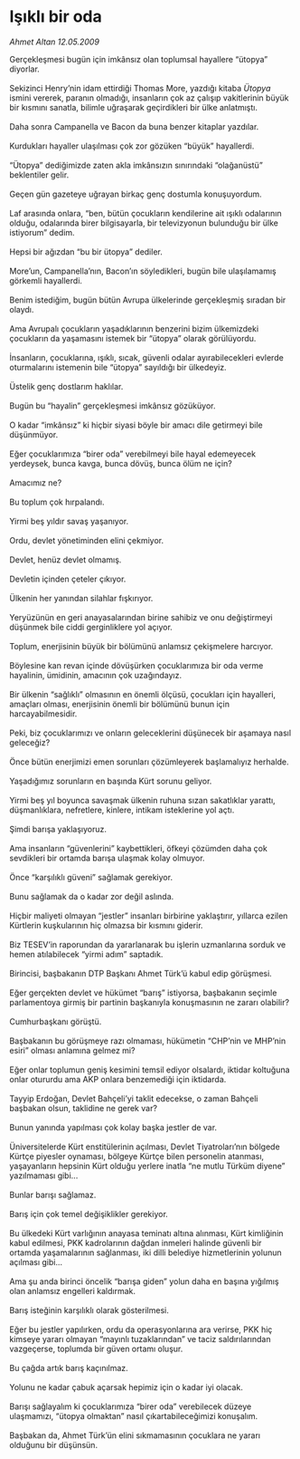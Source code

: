 # Işıklı bir oda

*Ahmet Altan 12.05.2009*

<div class="taraf_structure_2col_1zq">
<div class="margen_n">



 <p>Gerçekleşmesi bugün için imkânsız olan toplumsal hayallere “ütopya” diyorlar. <br/><br/>Sekizinci Henry’nin idam ettirdiği Thomas More, yazdığı kitaba <i>Ütopya</i> ismini vererek, paranın olmadığı, insanların çok az çalışıp vakitlerinin büyük bir kısmını sanatla, bilimle uğraşarak geçirdikleri bir ülke anlatmıştı. <br/><br/>Daha sonra Campanella ve Bacon da buna benzer kitaplar yazdılar. <br/><br/>Kurdukları hayaller ulaşılması çok zor gözüken “büyük” hayallerdi. <br/><br/>“Ütopya” dediğimizde zaten akla imkânsızın sınırındaki “olağanüstü” beklentiler gelir. <br/><br/>Geçen gün gazeteye uğrayan birkaç genç dostumla konuşuyordum. <br/><br/>Laf arasında onlara, “ben, bütün çocukların kendilerine ait ışıklı odalarının olduğu, odalarında birer bilgisayarla, bir televizyonun bulunduğu bir ülke istiyorum” dedim. <br/><br/>Hepsi bir ağızdan “bu bir ütopya” dediler. <br/><br/>More’un, Campanella’nın, Bacon’ın söyledikleri, bugün bile ulaşılamamış görkemli hayallerdi. <br/><br/>Benim istediğim, bugün bütün Avrupa ülkelerinde gerçekleşmiş sıradan bir olaydı. <br/><br/>Ama Avrupalı çocukların yaşadıklarının benzerini bizim ülkemizdeki çocukların da yaşamasını istemek bir “ütopya” olarak görülüyordu. <br/><br/>İnsanların, çocuklarına, ışıklı, sıcak, güvenli odalar ayırabilecekleri evlerde oturmalarını istemenin bile “ütopya” sayıldığı bir ülkedeyiz. <br/><br/>Üstelik genç dostlarım haklılar. <br/><br/>Bugün bu “hayalin” gerçekleşmesi imkânsız gözüküyor. <br/><br/>O kadar “imkânsız” ki hiçbir siyasi böyle bir amacı dile getirmeyi bile düşünmüyor. <br/><br/>Eğer çocuklarımıza “birer oda” verebilmeyi bile hayal edemeyecek yerdeysek, bunca kavga, bunca dövüş, bunca ölüm ne için? <br/><br/>Amacımız ne? <br/><br/>Bu toplum çok hırpalandı. <br/><br/>Yirmi beş yıldır savaş yaşanıyor. <br/><br/>Ordu, devlet yönetiminden elini çekmiyor. <br/><br/>Devlet, henüz devlet olmamış. <br/><br/>Devletin içinden çeteler çıkıyor. <br/><br/>Ülkenin her yanından silahlar fışkırıyor. <br/><br/>Yeryüzünün en geri anayasalarından birine sahibiz ve onu değiştirmeyi düşünmek bile ciddi gerginliklere yol açıyor. <br/><br/>Toplum, enerjisinin büyük bir bölümünü anlamsız çekişmelere harcıyor. <br/><br/>Böylesine kan revan içinde dövüşürken çocuklarımıza bir oda verme hayalinin, ümidinin, amacının çok uzağındayız. <br/><br/>Bir ülkenin “sağlıklı” olmasının en önemli ölçüsü, çocukları için hayalleri, amaçları olması, enerjisinin önemli bir bölümünü bunun için harcayabilmesidir. <br/><br/>Peki, biz çocuklarımızı ve onların geleceklerini düşünecek bir aşamaya nasıl geleceğiz? <br/><br/>Önce bütün enerjimizi emen sorunları çözümleyerek başlamalıyız herhalde. <br/><br/>Yaşadığımız sorunların en başında Kürt sorunu geliyor. <br/><br/>Yirmi beş yıl boyunca savaşmak ülkenin ruhuna sızan sakatlıklar yarattı, düşmanlıklara, nefretlere, kinlere, intikam isteklerine yol açtı. <br/><br/>Şimdi barışa yaklaşıyoruz. <br/><br/>Ama insanların “güvenlerini” kaybettikleri, öfkeyi çözümden daha çok sevdikleri bir ortamda barışa ulaşmak kolay olmuyor. <br/><br/>Önce “karşılıklı güveni” sağlamak gerekiyor. <br/><br/>Bunu sağlamak da o kadar zor değil aslında. <br/><br/>Hiçbir maliyeti olmayan “jestler” insanları birbirine yaklaştırır, yıllarca ezilen Kürtlerin kuşkularının hiç olmazsa bir kısmını giderir. <br/><br/>Biz TESEV’in raporundan da yararlanarak bu işlerin uzmanlarına sorduk ve hemen atılabilecek “yirmi adım” saptadık. <br/><br/>Birincisi, başbakanın DTP Başkanı Ahmet Türk’ü kabul edip görüşmesi. <br/><br/>Eğer gerçekten devlet ve hükümet “barış” istiyorsa, başbakanın seçimle parlamentoya girmiş bir partinin başkanıyla konuşmasının ne zararı olabilir? <br/><br/>Cumhurbaşkanı görüştü. <br/><br/>Başbakanın bu görüşmeye razı olmaması, hükümetin “CHP’nin ve MHP’nin esiri” olması anlamına gelmez mi? <br/><br/>Eğer onlar toplumun geniş kesimini temsil ediyor olsalardı, iktidar koltuğuna onlar otururdu ama AKP onlara benzemediği için iktidarda. <br/><br/>Tayyip Erdoğan, Devlet Bahçeli’yi taklit edecekse, o zaman Bahçeli başbakan olsun, taklidine ne gerek var? <br/><br/>Bunun yanında yapılması çok kolay başka jestler de var. <br/><br/>Üniversitelerde Kürt enstitülerinin açılması, Devlet Tiyatroları’nın bölgede Kürtçe piyesler oynaması, bölgeye Kürtçe bilen personelin atanması, yaşayanların hepsinin Kürt olduğu yerlere inatla “ne mutlu Türküm diyene” yazılmaması gibi... <br/><br/>Bunlar barışı sağlamaz. <br/><br/>Barış için çok temel değişiklikler gerekiyor. <br/><br/>Bu ülkedeki Kürt varlığının anayasa teminatı altına alınması, Kürt kimliğinin kabul edilmesi, PKK kadrolarının dağdan inmeleri halinde güvenli bir ortamda yaşamalarının sağlanması, iki dilli belediye hizmetlerinin yolunun açılması gibi... <br/><br/>Ama şu anda birinci öncelik “barışa giden” yolun daha en başına yığılmış olan anlamsız engelleri kaldırmak. <br/><br/>Barış isteğinin karşılıklı olarak gösterilmesi. <br/><br/>Eğer bu jestler yapılırken, ordu da operasyonlarına ara verirse, PKK hiç kimseye yararı olmayan “mayınlı tuzaklarından” ve taciz saldırılarından vazgeçerse, toplumda bir güven ortamı oluşur. <br/><br/>Bu çağda artık barış kaçınılmaz. <br/><br/>Yolunu ne kadar çabuk açarsak hepimiz için o kadar iyi olacak. <br/><br/>Barışı sağlayalım ki çocuklarımıza “birer oda” verebilecek düzeye ulaşmamızı, “ütopya olmaktan” nasıl çıkartabileceğimizi konuşalım. <br/><br/>Başbakan da, Ahmet Türk’ün elini sıkmamasının çocuklara ne yararı olduğunu bir düşünsün.</p>
<br/>
<br/>
<br/>



<br/>


<div id="taraf_not">
</div>

</div>


</div>
